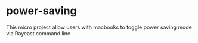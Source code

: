 # power-saving
This micro project allow users with macbooks to toggle power saving mode via Raycast command line
